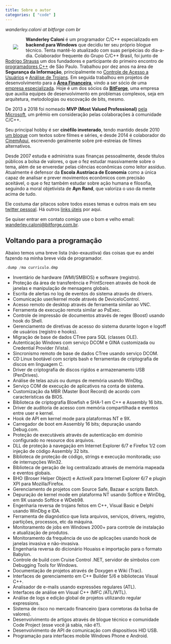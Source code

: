 ```yaml
---
title: Sobre o autor
categories: [ "code" ]
---
```

_wanderley.caloni at bitforge com br_

<img src="https://i.imgur.com/ULSCx4o.png" style="float: left; margin: 24px;"/>__Wanderley Caloni__ é um programador C/C++ especializado em __backend para Windows__ que decidiu ter seu próprio blogue técnico. Tenta mantê-lo atualizado com suas peripécias do dia-a-dia. Colaborador frequente do Grupo C/C++ Brasil, foi junto de [Rodrigo Strauss](http://www.1bit.com.br/) um dos fundadores e participante do primeiro encontro de [programadores C++](http://groups.google.com/group/ccppbrasil) de São Paulo. Trabalhou por dez anos na área de __Segurança da Informação__, principalmente no [Controle de Acesso a Usuários](http://www.scua.com.br) e [Análise de Trojans](http://www.opencs.com.br/site/). Em seguida trabalhou em projetos de desenvolvimento para a __[Área Financeira](http://www.ezmarket.com.br/)__, vindo a ser sócio de uma [empresa especializada](http://www.intelitrader.com.br). Hoje é um dos sócios da __[BitForge](http://www.bitforge.com.br)__, uma empresa que auxilia equipes de desenvolvimento em problemas complexos, seja em arquitetura, metodologias ou escovação de bits, mesmo.

De 2013 a 2018 foi nomeado __MVP (Most Valued Professional)__ [pela Microsoft](https://mvp.microsoft.com/pt-br/PublicProfile/5000295), um prêmio em consideração pelas colaborações à comunidade C/C++.

Seu principal hobby é ser __cinéfilo inveterado__, tendo mantido desde 2010 [um blogue](http://cinetenisverde.com.br) com textos sobre filmes e séries, e desde 2014 é colaborador do [CinemAqui](http://www.cinemaqui.com.br), escrevendo geralmente sobre pré-estreias de filmes alternativos.

Desde 2007 estuda e administra suas finanças pessoalmente, desde títulos públicos a bolsa de valores, o que o fez estudar massivamente sobre o tema, além de se enveredar pelas ciências econômicas como leitor assíduo. Atualmente é defensor da __Escola Austríaca de Economia__ como a única capaz de analisar e prever movimentos econômicos com precisão aceitável, o que o fez também estudar sobre ação humana e filosofia, seguindo a moral objetivista de __Ayn Rand__, que valoriza o uso da mente acima de tudo.

Ele costuma dar pitacos sobre todos esses temas e outros mais em seu [twitter pessoal](http://twitter.com/#!/caloni). Há outros [links úteis](/links) por aqui.

Se quiser entrar em contato comigo use o bom e velho email: [wanderley.caloni@bitforge.com.br](mailto:wanderley.caloni@bitforge.com.br).

## Voltando para a programação

Abaixo temos uma breve lista (não-exaustiva) das coisas que eu andei fazendo na minha breve vida de programador.

```cpp
.dump /ma curriculo.dmp
```

- Inventário de hardware (WMI/SMBIOS) e software (registro).
- Proteção da área de transferência e PrintScreen através de hook de janelas e manipulação de mensagens globais.
- Escrita de alertas no log de eventos do sistema através de drivers.
- Comunicação user/kernel mode através de DeviceIoControl.
- Acesso remoto de desktop através de ferramenta similar ao VNC.
- Ferramenta de execução remota similar ao PsExec.
- Controle de impressão de documentos através de regex (Boost) usando hook do Shell.
- Gerenciamento de diretivas de acesso do sistema durante logon e logoff de usuários (registro e hooks).
- Migração de base de dados CTree para SQL (classes OLE).
- Autenticação Windows com serviço DCOM e GINA customizada ou Credential Provider (Vista).
- Sincronismo remoto de base de dados CTree usando serviço DCOM.
- CD Linux bootável com scripts bash e ferramentas de criptografia de discos em linguagem C.
- Driver de criptografia de discos rígidos e armazenamento USB (PenDrives).
- Análise de telas azuis ou dumps de memória usando WinDbg.
- Serviço COM de execução de aplicativos na conta de sistema.
- Customização da MBR (Master Boot Record) de acordo com características da BIOS.
- Biblioteca de criptografia Blowfish e SHA-1 em C++ e Assembly 16 bits.
- Driver de auditoria de acesso com memória compartilhada e eventos entre user e kernel.
- Hook de API em kernel mode para plataformas NT e 9X.
- Carregador de boot em Assembly 16 bits; depuração usando Debug.com.
- Proteção de executáveis através de autenticação em domínio configurado no resource dos arquivos.
- DLL de proteção à navegação em Internet Explorer 6/7 e Firefox 1/2 com injeção de código Assembly 32 bits.
- Biblioteca de proteção de código, strings e execução monitorada; uso de interrupções Win32.
- Biblioteca de geração de log centralizado através de memória mapeada e eventos globais.
- BHO (Broser Helper Object) e ActiveX para Internet Explorer 6/7 e plugin XPI para Mozilla/Firefox.
- Gerenciamento de projetos com Source Safe, Bazaar e scripts Batch.
- Depuração de kernel mode em plataforma NT usando SoftIce e WinDbg, em 9X usando SoftIce e WDeb98.
- Engenharia reversa de trojans feitos em C++, Visual Basic e Delphi usando WinDbg e IDA.
- Ferramenta de diagnóstico que lista arquivos, serviços, drivers, registro, partições, processos, etc da máquina.
- Monitoramento de jobs em Windows 2000+ para controle de instalação e atualização de produtos.
- Monitoramento da frequência de uso de aplicações usando hook de janelas invasiva e não-invasiva.
- Engenharia reversa do dicionário Houaiss e importação para o formato Babylon.
- Controle de build com Cruise Control .NET, servidor de símbolos com Debugging Tools for Windows.
- Documentação de projetos através de Doxygen e Wiki (Trac).
- Interfaces de gerenciamento em C++ Builder 5/6 e bibliotecas Visual C++.
- Analisador de e-mails usando expressões regulares (ATL).
- Interfaces de análise em Visual C++ (MFC /ATL/WTL).
- Análise de logs e edição global de projetos utilizando regular expressions.
- Sistema de risco no mercado financeiro (para corretoras da bolsa de valores).
- Desenvolvimento de artigos através de blogue técnico e comunidade Code Project (esse você já sabia, não é?).
- Desenvolvimento de API de comunicação com dispositivos HID USB.
- Programação para interfaces mobile Windows Phone e Android.
